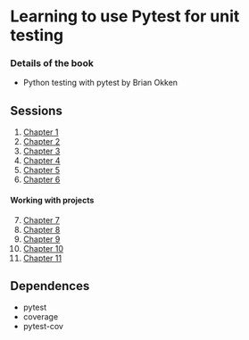 # Learning to use Pytest for unit testing

### Details of the book

* Python testing with pytest by Brian Okken

## Sessions

1. [Chapter 1](Chapter%201/README.md)
2. [Chapter 2](Chapter%202/README.md)
3. [Chapter 3](Chapter%203/README.md)
4. [Chapter 4](Chapter%204/README.md)
5. [Chapter 5](Chapter%205/README.md)
6. [Chapter 6](Chapter%206/README.md)

#### Working with projects

7. [Chapter 7](Chapter%207/README.md)
8. [Chapter 8](Chapter%208/README.md)
9. [Chapter 9](Chapter%209/README.md)
10. [Chapter 10](Chapter%2010/README.md)
11. [Chapter 11](Chapter%2011/README.md)

## Dependences

* pytest
* coverage
* pytest-cov
